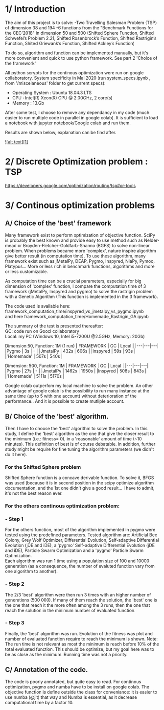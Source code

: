 # 1/ Introduction

The aim of this project is to solve:
  -Two Travelling Salesman Problem (TSP) of dimension 38 and 194
  -6 functions from the  "Benchmark Functions for the CEC'2018" in dimension 50 and 500 (Shifted Sphere Function, Shifted Schwefel’s Problem 2.21, Shifted Rosenbrock’s Function, Shifted Rastrigin’s Function, Shited Griewank’s Function, Shifted Ackley’s Function)

To do so, algorithm and function can be implemented manually, but it's more convenient and quick to use python framework. See part 2 'Choice of the framework'

All python scrypts for the continous optimization were run on google collaboratory. System specificity in Mai 2020 (run system_specs.ipynb , from '/miscelaneous' folder to get current specs):
   - Operating System : Ubuntu 18.04.3 LTS
   - CPU              : Intel(R) Xeon(R) CPU @ 2.00GHz, 2 core(s)
   - Memory           : 13.Gb

After some test, I choose to remove any dependancy in my code (much easier to run multiple code in parallel in google colab).  It is sufficient to load a notebook with jupyter notebook/Google colab and run them.

Results are shown below, explanation can be find after.

<a href="http://i.stack.imgur.com/vwxyz.png">![alt text][1]</a>



# 2/ Discrete Optimization problem : TSP
https://developers.google.com/optimization/routing/tsp#or-tools


# 3/ Continous optimization problems

## A/ Choice of the 'best' framework
Many framework exist to perform optimization of objective function. SciPy is probably the best known and provide easy to use method such as Nelder-mead or Broyden-Fletcher-Goldfarb-Shanno (BGFS) to solve non-linear problem. When problems became more 'complex', nature inspire algorithm give better result (in computation time). To use these algorithm, many framework exist such as jMetalPy, DEAP, Pygmo, Inspyred, NiaPy, Pymoo, Platypus... More or less rich in benchmark functions, algorithms and more or less customizable.

As computation time can be a crucial parameters, especially for big dimension of 'complex' function, I compare the computation time of 3 framework (jMetalPy, Inspyred and pygmo) to solve the rastrigin problem with a Genetic Algorithm (This function is implemented in the 3 framework).

The code used is available here: framework_computation_time/inspyred_vs_jmetalpy_vs_pygmo.ipynb  
and here framework_computation_time/Homemade_Rastrigin_GA.ipynb  

The summary of the test is presented thereafter:  
GC: code run on Goocl collaboratory  
Local: my PC (Windows 10, Intel i5-7200U @2.5GHz, Memory: 20Gb)  

Dimension:50, Function: 1M (1 run)
| FRAMEWORK  | GC  | Local  |
|---|---|---|
|Pygmo   | 3s  | - |
|JmetalPy  |  432s | 606s  |
|Inspyred  | 59s  | 93s  |  
|'Homemade'   | 507s  | 540s  |

Dimension: 500, Function: 1M
| FRAMEWORK  | GC  | Local  |
|---|---|---|
|Pygmo   | 27s  | - |
|JmetalPy  |  1462s | 1950s  |
|Inspyred  | 508s  | 843s  |  
|'Homemade'   |  5111s | 5170s  |


Google colab outperfom my local machine to solve the problem. An other advantage of google colab is the possibility to run many instance at the same time (up to 5 with one account) without deterioration of the performance.. And it is possible to create mutliple account.


## B/ Choice of the 'best' algorithm.

Then I have to choose the 'best' algorithm to solve the problem. In this study, I define the 'best' algorithm as the one that give the closer result to the minimum (i.e.: fitness= 0), in a 'reasonable' amount of time (~10 minutes). This definition of best is of course debatable. In addition, further study might be require for fine tuning the algorithm parameters (we didn't do it here).  

### For the Shifted Sphere problem
Shifted Sphere function is a concave derivable function. To solve it, BFGS was used (because it is in second position in the scipy optimize algorithm documentation, and the 1st one didn't give a good result... I have to admit,  it's not the best reason ever.  

### For the others continous optimization problem:
### - Step 1  
For the others function, most of the algorithm implemented in pygmo were tested using the predefined parameters. Tested algorithm are: Artificial Bee Colony, Grey Wolf Optimizer, Differential Evolution, Self-adaptive Differential Evolution (jDE and iDE), a 'pygmo' Self-adaptive Differential Evolution (jDE and iDE), Particle Swarm Optimization and a 'pygmo' Particle Swarm Optimization.  
Each algorithm was run 1 time using a population size of 100 and 10000 generation (as a consequence, the number of evaluted function vary from one algorithm to another).  

### - Step 2  
The 2/3 'best' algorithm were then run 3 times with an higher number of generations (500 000). If many of them reach the solution, the 'best' one is the one that reach it the more often among the 3 runs, then the one that reach the solution in the minimum number of evaluated function.  

### - Step 3  
Finally, the 'best' algorithm was run. Evolution of the fitness was plot and number of evaluated function require to reach the minimum is shown. Note: The run time is not relevant as most the minimum is reach before 10% of the total evaluated function. This should be optimize, but my goal here was to be as close as the minimum. Running time was not a priority.


## C/ Annotation of the code.
The code is poorly annotated, but quite easy to read. For continous optimization, pygmo and numba have to be install on google colab. The objective function is define outside the class for conveniance: it is easier to use numba (@jit)  that way and Numba is essential, as it decrease computational time by a factor 10.
